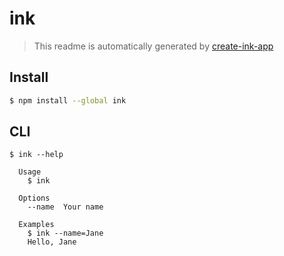 # ink

> This readme is automatically generated by [create-ink-app](https://github.com/vadimdemedes/create-ink-app)

## Install

```bash
$ npm install --global ink
```

## CLI

```
$ ink --help

  Usage
    $ ink

  Options
    --name  Your name

  Examples
    $ ink --name=Jane
    Hello, Jane
```
